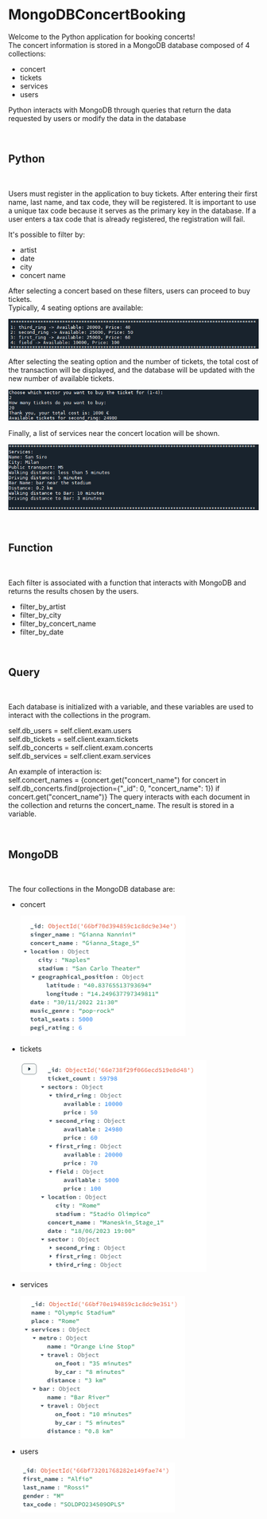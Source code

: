 <!-- ---------------------------------------------------------------------- -->
<h1>MongoDBConcertBooking</h1>
<!-- ---------------------------------------------------------------------- -->

Welcome to the Python application for booking concerts!<br/>
The concert information is stored in a MongoDB database composed of 4 collections:<br/>

<ul>
<li>concert  </li>
<li>tickets  </li>
<li>services </li>
<li>users    </li>
</ul>

Python interacts with MongoDB through queries that return the data requested 
by users or modify the data in the database

<br/>
<h2>Python</h2>
<br/>

Users must register in the application to buy tickets. After entering their 
first name, last name, and tax code, they will be registered. It is important 
to use a unique tax code because it serves as the primary key in the database. 
If a user enters a tax code that is already registered, the registration will 
fail.<br/>

It's possible to filter by:<br/>

<ul>
<li>artist       </li>
<li>date         </li>
<li>city         </li>
<li>concert name </li>
</ul>

After selecting a concert based on these filters, users can proceed to buy 
tickets.<br/>
Typically, 4 seating options are available:<br/>
<p><img src = "https://github.com/Bartyxx/MongoDBConcertBooking/blob/main/img/sector.png"/></p>

After selecting the seating option and the number of tickets, the total cost of
the transaction will be displayed, and the database will be updated with the 
new number of available tickets.<br/>
<p><img src = "https://github.com/Bartyxx/MongoDBConcertBooking/blob/main/img/tickets.png"/></p>

Finally, a list of services near the concert location will be shown.<br/>
<p><img src = "https://github.com/Bartyxx/MongoDBConcertBooking/blob/main/img/services.png"/></p>

<br/>
<h2>Function</h2>
<br/>

Each filter is associated with a function that interacts with MongoDB and 
returns the results chosen by the users.<br/>

<ul>
<li>filter_by_artist       </li>
<li>filter_by_city         </li>
<li>filter_by_concert_name </li>
<li>filter_by_date         </li>
</ul>

<br/>
<h2>Query</h2>
<br/>

Each database is initialized with a variable, and these variables are used to 
interact with the collections in the program.<br/>

self.db_users = self.client.exam.users<br/>
self.db_tickets = self.client.exam.tickets<br/>
self.db_concerts = self.client.exam.concerts<br/>
self.db_services = self.client.exam.services<br/>

An example of interaction is:<br/>
self.concert_names = {concert.get("concert_name") for concert in 
                      self.db_concerts.find(projection={"_id": 0, "concert_name": 1}) if concert.get("concert_name")}
The query interacts with each document in the collection and returns the 
concert_name. The result is stored in a variable.

<br/>
<h2>MongoDB</h2>
<br/>

The four collections in the MongoDB database are:
<ul>
<li>concert  </li>
<p><img src = "https://github.com/Bartyxx/MongoDBConcertBooking/blob/main/img/concertDB.png"/></p>
<li>tickets  </li>
<p><img src = "https://github.com/Bartyxx/MongoDBConcertBooking/blob/main/img/ticketsDB.png"/></p>
<li>services </li>
<p><img src = "https://github.com/Bartyxx/MongoDBConcertBooking/blob/main/img/servicesDB.png"/></p>
<li>users    </li>
<p><img src = "https://github.com/Bartyxx/MongoDBConcertBooking/blob/main/img/usersDB.png"/></p>
</ul>
